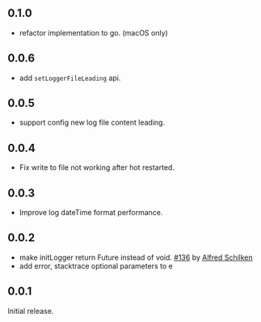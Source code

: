 ## 0.1.0

* refactor implementation to go. (macOS only)

## 0.0.6

* add `setLoggerFileLeading` api.

## 0.0.5

* support config new log file content leading.

## 0.0.4

* Fix write to file not working after hot restarted.

## 0.0.3

* Improve log dateTime format performance.

## 0.0.2

* make initLogger return Future<void> instead of void. [#136](https://github.com/MixinNetwork/flutter-plugins/pull/136)
  by [Alfred Schilken](https://github.com/schilken)
* add error, stacktrace optional parameters to e

## 0.0.1

Initial release.
